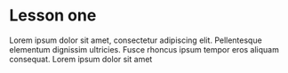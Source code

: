 # Lesson one
Lorem ipsum dolor sit amet, consectetur adipiscing elit. Pellentesque elementum dignissim ultricies. Fusce rhoncus ipsum tempor eros aliquam consequat. Lorem ipsum dolor sit amet
